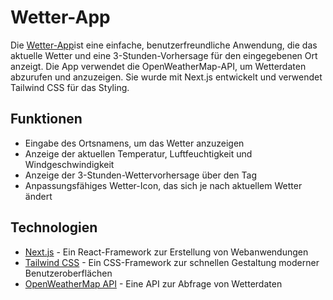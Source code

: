 # Wetter-App

Die [Wetter-App](https://wetter.dennisbuchwald.de)ist eine einfache, benutzerfreundliche Anwendung, die das aktuelle Wetter und eine 3-Stunden-Vorhersage für den eingegebenen Ort anzeigt. Die App verwendet die OpenWeatherMap-API, um Wetterdaten abzurufen und anzuzeigen. Sie wurde mit Next.js entwickelt und verwendet Tailwind CSS für das Styling.

## Funktionen

- Eingabe des Ortsnamens, um das Wetter anzuzeigen
- Anzeige der aktuellen Temperatur, Luftfeuchtigkeit und Windgeschwindigkeit
- Anzeige der 3-Stunden-Wettervorhersage über den Tag
- Anpassungsfähiges Wetter-Icon, das sich je nach aktuellem Wetter ändert

## Technologien

- [Next.js](https://nextjs.org/) - Ein React-Framework zur Erstellung von Webanwendungen
- [Tailwind CSS](https://tailwindcss.com/) - Ein CSS-Framework zur schnellen Gestaltung moderner Benutzeroberflächen
- [OpenWeatherMap API](https://openweathermap.org/api) - Eine API zur Abfrage von Wetterdaten

